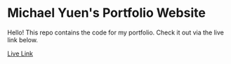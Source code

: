 <h1> Michael Yuen's Portfolio Website </h1>

Hello! This repo contains the code for my portfolio. Check it out via the live link below.

<a href="michaelyuen89.github.io">Live Link </a>
